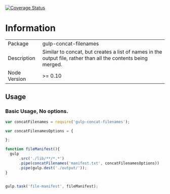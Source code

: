 [![Coverage Status](https://img.shields.io/coveralls/the-simian/gulp-concat-filenames.svg)](https://coveralls.io/r/the-simian/gulp-concat-filenames)



# Information

|              |                                                                                                               |
|--------------|---------------------------------------------------------------------------------------------------------------|
| Package      | gulp-concat-filenames                                                                                         |
| Description  | Similar to concat, but creates a list of names in the output file, rather than all the contents being merged. |
| Node Version | >= 0.10                                                                                                       |

## Usage


### Basic Usage, No options.
```js
var concatFilenames = require('gulp-concat-filenames');

var concatFilenamesOptions = {

};

function fileManifest(){
  gulp
      .src('./lib/**/*.*')
      .pipe(concatFilenames('manifest.txt', concatFilenamesOptions))
      .pipe(gulp.dest('./output/'));
}


gulp.task('file-manifest', fileManifest);

```